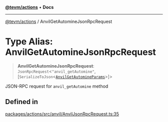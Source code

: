 [**@tevm/actions**](../README.md) • **Docs**

***

[@tevm/actions](../globals.md) / AnvilGetAutomineJsonRpcRequest

# Type Alias: AnvilGetAutomineJsonRpcRequest

> **AnvilGetAutomineJsonRpcRequest**: `JsonRpcRequest`\<`"anvil_getAutomine"`, [`SerializeToJson`\<[`AnvilGetAutomineParams`](AnvilGetAutomineParams.md)\>]\>

JSON-RPC request for `anvil_getAutomine` method

## Defined in

[packages/actions/src/anvil/AnvilJsonRpcRequest.ts:35](https://github.com/evmts/tevm-monorepo/blob/main/packages/actions/src/anvil/AnvilJsonRpcRequest.ts#L35)
